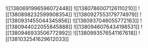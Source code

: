 ![[1380691996596072448]]
![[1380786007126110210]]
![[1380898232599908354]]
![[1380927553179774979]]
![[1380931455044345856]]
![[1380937046055772163]]
![[1380944022055845888]]
![[1380946076434198531]]
![[1380946933506772992]]
![[1380993576541167618]]
![[1381032541629612033]]
